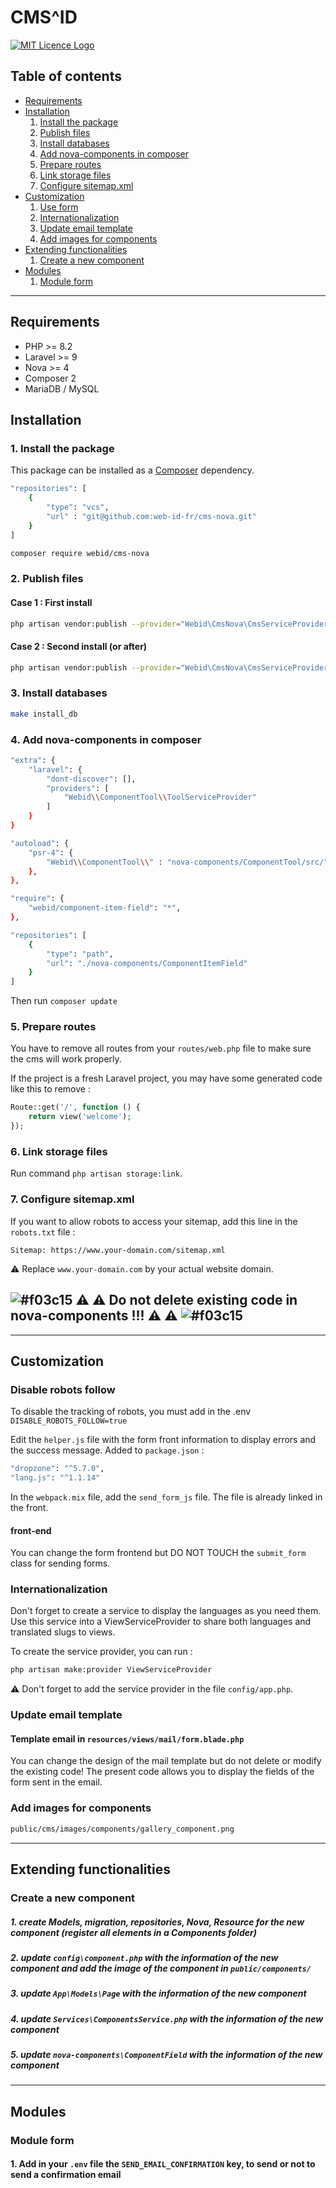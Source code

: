 # CMS^ID

<a href="./LICENCE">
    <img src="https://img.shields.io/badge/license-MIT-blue.svg?style=flat-square" alt="MIT Licence Logo" />
</a>

## Table of contents
* [Requirements](#requirements)
* [Installation](#installation)
    1. [Install the package](#install-the-package)
    2. [Publish files](#publish-files)
    3. [Install databases](#install-databases)
    4. [Add nova-components in composer](#add-nova-components)
    5. [Prepare routes](#prepare-routes)
    6. [Link storage files](#6-link-storage-files)
    7. [Configure sitemap.xml](#configure-sitemap)
* [Customization](#customization)
    1. [Use form](#use-form-popin)
    2. [Internationalization](#language-front)
    3. [Update email template](#update-mail-template)
    4. [Add images for components](#add-image-components)
* [Extending functionalities](#extending-cms)
    1. [Create a new component](#create-new-component)
* [Modules](#modules)
    1. [Module form](#module-form)

---

## Requirements

* PHP >= 8.2
* Laravel >= 9
* Nova >= 4
* Composer 2
* MariaDB / MySQL

## Installation

### 1. Install the package

This package can be installed as a [Composer](https://getcomposer.org/) dependency.

```bash
"repositories": [
    {
        "type": "vcs",
        "url" : "git@github.com:web-id-fr/cms-nova.git"
    }
]
```

```bash
composer require webid/cms-nova
```

<a id="publish-files"></a>

### 2. Publish files
#### Case 1 : First install
```bash
php artisan vendor:publish --provider="Webid\CmsNova\CmsServiceProvider" --force
```
#### Case 2 : Second install (or after)
```bash
php artisan vendor:publish --provider="Webid\CmsNova\CmsServiceProvider"
```

<a id="install-databases"></a>
### 3. Install databases

```bash
make install_db
```

<a id="add-nova-components"></a>
### 4. Add nova-components in composer

```bash
"extra": {
    "laravel": {
        "dont-discover": [],
        "providers": [
            "Webid\\ComponentTool\\ToolServiceProvider"
        ]
    }
}
```  
```bash
"autoload": {
    "psr-4": {
        "Webid\\ComponentTool\\" : "nova-components/ComponentTool/src/"
    },
},
```  
```bash
"require": {
    "webid/component-item-field": "*",
},

"repositories": [
    {
        "type": "path",
        "url": "./nova-components/ComponentItemField"
    }
]
```

Then run `composer update`

<a id="prepare-routes"></a>
### 5. Prepare routes

You have to remove all routes from your `routes/web.php` file to make sure
the cms will work properly.

If the project is a fresh Laravel project, you may have some generated code like this to remove :
```php
Route::get('/', function () {
    return view('welcome');
});
 ```

### 6. Link storage files

Run command `php artisan storage:link`.

<a id="configure-sitemap"></a>
### 7. Configure sitemap.xml

If you want to allow robots to access your sitemap, add this line in the `robots.txt` file :
```
Sitemap: https://www.your-domain.com/sitemap.xml
```
⚠ Replace `www.your-domain.com` by your actual website domain.

## ![#f03c15](https://placehold.it/15/f03c15/000000?text=+) ⚠ ⚠ Do not delete existing code in nova-components !!!  ⚠ ⚠ ![#f03c15](https://placehold.it/15/f03c15/000000?text=+)

---

<a id="customization"></a>
## Customization

<a id="disable-robots-follow"></a>
### Disable robots follow
To disable the tracking of robots, you must add in the .env `DISABLE_ROBOTS_FOLLOW=true`


Edit the `helper.js` file with the form front information to display errors and the success message.
Added to `package.json` :
```bash
"dropzone": "^5.7.0",
"lang.js": "^1.1.14"
```
In the `webpack.mix` file, add the `send_form_js` file. The file is already linked in the front.
#### front-end
You can change the form frontend but DO NOT TOUCH the `submit_form` class for sending forms.

<a id="language-front"></a>
### Internationalization
Don't forget to create a service to display the languages as you need them.
Use this service into a ViewServiceProvider to share both languages and translated slugs to views.

To create the service provider, you can run :
```bash
php artisan make:provider ViewServiceProvider
```

⚠ Don't forget to add the service provider in the file `config/app.php`.

<a id="update-mail-template"></a>
### Update email template
#### Template email in `resources/views/mail/form.blade.php`
You can change the design of the mail template but do not delete or modify the existing code! The present code allows you to display the fields of the form sent in the email.

<a id="add-image-components"></a>
### Add images for components

```bash
public/cms/images/components/gallery_component.png
```

---

<a id="extending-cms"></a>
## Extending functionalities
<a id="create-new-component"></a>
### Create a new component
##### 1. create Models, migration, repositories, Nova, Resource for the new component (register all elements in a Components folder)
##### 2. update `config\component.php` with the information of the new component and add the image of the component in `public/components/`
##### 3. update `App\Models\Page` with the information of the new component
##### 4. update `Services\ComponentsService.php` with the information of the new component
##### 5. update `nova-components\ComponentField` with the information of the new component

---

<a id="modules"></a>
## Modules
<a id="module-form"></a>
### Module form
#### 1. Add in your `.env` file the `SEND_EMAIL_CONFIRMATION` key, to send or not to send a confirmation email
